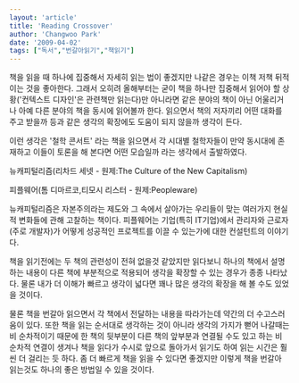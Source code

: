 ```yaml
---
layout: 'article'
title: 'Reading Crossover'
author: 'Changwoo Park'
date: '2009-04-02'
tags: ["독서","번갈아읽기","책읽기"]
---
```


책을 읽을 때 하나에 집중해서 자세히 읽는 법이 좋겠지만 나같은 경우는 이책 저책 뒤적이는 것을 좋아한다. 그래서 오히려 올해부터는 굳이 책을 하나만 집중해서 읽어야 할 상황('컨텍스트 디자인'은 관련책만 읽는다)만 아니라면 같은 분야의 책이 아닌 어울리거나 아예 다른 분야의 책을 동시에 읽어볼까 한다. 읽으면서 책의 저자끼리 어떤 대화를 주고 받을까 등과 같은 생각의 확장에도 도움이 되지 않을까 생각이 든다.

이런 생각은 '철학 콘서트' 라는 책을 읽으면서 각 시대별 철학자들이 만약 동시대에 존재하고 이들이 토론을 해 본다면 어떤 모습일까 라는 생각에서 출발하였다.

뉴캐피털리즘(리차드 세넷 - 원제:The Culture of the New Capitalism)

피플웨어(톰 디마르코,티모시 리스터 - 원제:Peopleware)

뉴캐피털리즘은 자본주의라는 제도와 그 속에서 살아가는 우리들이 맞는 여러가지 현실적 변화들에 관해 고찰하는 책이다. 피플웨어는 기업(특히 IT기업)에서 관리자와 근로자(주로 개발자)가 어떻게 성공적인 프로젝트를 이끌 수 있는가에 대한 컨설턴트의 이야기다.

책을 읽기전에는 두 책의 관련성이 전혀 없을것 같았지만 읽다보니 하나의 책에서 설명하는 내용이 다른 책에 부분적으로 적용되어 생각을 확장할 수 있는 경우가 종종 나타났다. 물론 내가 더 이해가 빠르고 생각이 넓다면 꽤나 많은 생각의 확장을 해 볼 수도 있었을 것이다.

물론 책을 번갈아 읽으면서 각 책에서 전달하는 내용을 따라가는데 약간의 더 수고스러움이 있다. 또한 책을 읽는 순서대로 생각하는 것이 아니라 생각의 가지가 뻗어 나갈때는 비 순차적이기 때문에 한 책의 뒷부분이 다른 책의 앞부분과 연결될 수도 있고 하는 비 순차적 연결이 생겨나 책을 읽다가 수시로 앞으로 돌아가서 읽기도 하여 읽는 시간은 훨씬 더 걸리는 듯 하다. 좀 더 빠르게 책을 읽을 수 있다면 좋겠지만 이렇게 책을 번갈아 읽는것도 하나의 좋은 방법일 수 있을 것이다.


